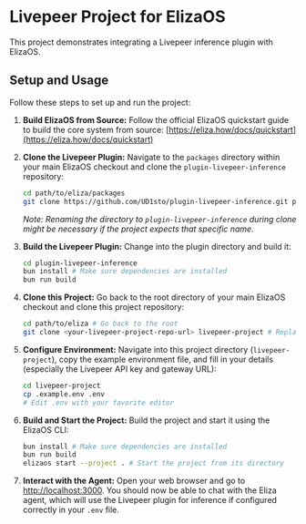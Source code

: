 # Livepeer Project for ElizaOS

This project demonstrates integrating a Livepeer inference plugin with ElizaOS.

## Setup and Usage

Follow these steps to set up and run the project:

1.  **Build ElizaOS from Source:** Follow the official ElizaOS quickstart guide to build the core system from source: [https://eliza.how/docs/quickstart](https://eliza.how/docs/quickstart)

2.  **Clone the Livepeer Plugin:** Navigate to the `packages` directory within your main ElizaOS checkout and clone the `plugin-livepeer-inference` repository:
    ```bash
    cd path/to/eliza/packages
    git clone https://github.com/UD1sto/plugin-livepeer-inference.git plugin-livepeer-inference
    ```
    *Note: Renaming the directory to `plugin-livepeer-inference` during clone might be necessary if the project expects that specific name.*

3.  **Build the Livepeer Plugin:** Change into the plugin directory and build it:
    ```bash
    cd plugin-livepeer-inference
    bun install # Make sure dependencies are installed
    bun run build
    ```

4.  **Clone this Project:** Go back to the root directory of your main ElizaOS checkout and clone this project repository:
    ```bash
    cd path/to/eliza # Go back to the root
    git clone <your-livepeer-project-repo-url> livepeer-project # Replace with the actual repo URL
    ```

5.  **Configure Environment:** Navigate into this project directory (`livepeer-project`), copy the example environment file, and fill in your details (especially the Livepeer API key and gateway URL):
    ```bash
    cd livepeer-project
    cp .example.env .env
    # Edit .env with your favorite editor
    ```

6.  **Build and Start the Project:** Build the project and start it using the ElizaOS CLI:
    ```bash
    bun install # Make sure dependencies are installed
    bun run build
    elizaos start --project . # Start the project from its directory
    ```

7.  **Interact with the Agent:** Open your web browser and go to [http://localhost:3000](http://localhost:3000). You should now be able to chat with the Eliza agent, which will use the Livepeer plugin for inference if configured correctly in your `.env` file.

